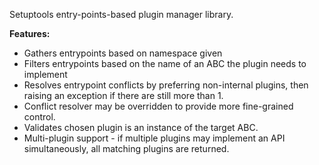Setuptools entry-points-based plugin manager library.

**Features:**

* Gathers entrypoints based on namespace given
* Filters entrypoints based on the name of an ABC the plugin needs to implement
* Resolves entrypoint conflicts by preferring non-internal plugins, then
  raising an exception if there are still more than 1.
* Conflict resolver may be overridden to provide more fine-grained control.
* Validates chosen plugin is an instance of the target ABC.
* Multi-plugin support - if multiple plugins may implement an API
  simultaneously, all matching plugins are returned.
